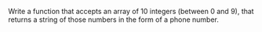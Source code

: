 Write a function that accepts an array of 10 integers
(between 0 and 9), that returns a string of those numbers 
in the form of a phone number.